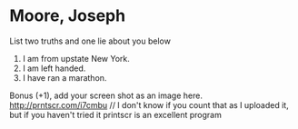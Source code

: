# Moore, Joseph 
List two truths and one lie about you below

1. I am from upstate New York.
2. I am left handed.
3. I have ran a marathon.

Bonus (+1), add your screen shot as an image here.
http://prntscr.com/i7cmbu
// I don't know if you count that as I uploaded it, but if you haven't tried it printscr is an excellent program
